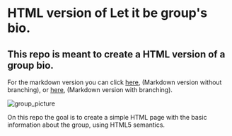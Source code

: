 # HTML version of Let it be group's bio.

## This repo is meant to create a HTML version of a group bio. 

For the markdown version you can click [here](https://github.com/abelRoland/bioRepo), (Markdown version without branching), or [here](https://github.com/abelRoland/letItBeBranches), (Markdown version with branching).

![group_picture](https://user-images.githubusercontent.com/60756836/81712792-55cffd00-9475-11ea-87ef-93a720d3a407.jpg)

On this repo the goal is to create a simple HTML page with the basic information about the group, using HTML5 semantics.
